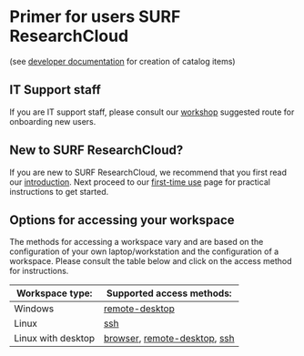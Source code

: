 # Primer for users SURF ResearchCloud
(see [developer documentation](index.md) for creation of catalog items)   

## IT Support staff
If you are IT support staff, please consult our 
[workshop](primer/workshop-src.md) suggested route for onboarding new users.

## New to SURF ResearchCloud?
If you are new to SURF ResearchCloud, we recommend that
you first read our [introduction](primer/introduction.md). 
Next proceed to our [first-time use](primer/first-time-use.md) page for 
practical instructions to get started.

## Options for accessing your workspace
The methods for accessing a workspace vary and are based on 
the configuration of your own laptop/workstation and the
configuration of a workspace. Please consult the table below
and click on the access method for instructions.

| Workspace type:     | Supported access methods: |
| ------------------- | --------------- |
| Windows             | [remote-desktop](primer/access-rdp.md)  |
| Linux               | [ssh](primer/access-ssh.md)             |
| Linux with desktop  | [browser](primer/access-browser.md), [remote-desktop](primer/access-rdp.md), [ssh](primer/access-ssh.md) |




